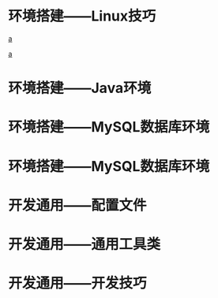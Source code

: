 # 环境搭建——Linux技巧

[a](md/Linux下组件自启动相关步骤.md ':include')

[a](md/CentOs7最小安装没有ifconfig.md ':include')

# 环境搭建——Java环境

# 环境搭建——MySQL数据库环境

# 环境搭建——MySQL数据库环境







# 开发通用——配置文件

# 开发通用——通用工具类

# 开发通用——开发技巧



